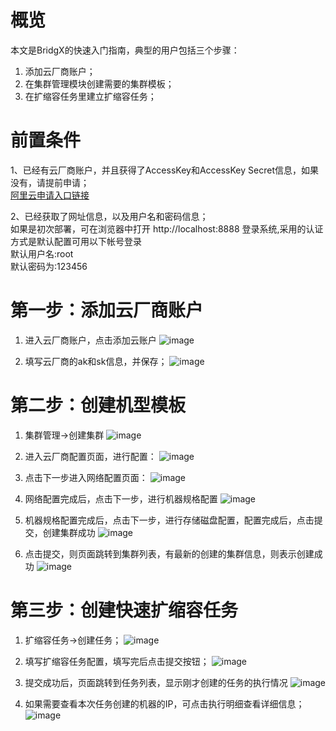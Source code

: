 # 概览
本文是BridgX的快速入门指南，典型的用户包括三个步骤：<br>
1. 添加云厂商账户；<br>
2. 在集群管理模块创建需要的集群模板；<br>
3. 在扩缩容任务里建立扩缩容任务；<br>

# 前置条件
1、已经有云厂商账户，并且获得了AccessKey和AccessKey Secret信息，如果没有，请提前申请；<br>
[阿里云申请入口链接](https://help.aliyun.com/document_detail/53045.html)<br>

2、已经获取了网址信息，以及用户名和密码信息；<br>
如果是初次部署，可在浏览器中打开 http://localhost:8888 登录系统,采用的认证方式是默认配置可用以下帐号登录<br>
默认用户名:root<br>
默认密码为:123456<br>

# 第一步：添加云厂商账户

1. 进入云厂商账户，点击添加云账户
![image](https://user-images.githubusercontent.com/94337797/142158688-a3a17da1-a068-4396-81fb-cf1f1270f184.png)

2. 填写云厂商的ak和sk信息，并保存；
![image](https://user-images.githubusercontent.com/94337797/142158808-19166f17-9ed6-4f5e-9ffe-65f698bbe7ed.png)


# 第二步：创建机型模板

1. 集群管理->创建集群
![image](https://user-images.githubusercontent.com/94337797/142158959-889069f7-1620-4b27-9764-2c6224b1ce72.png)

2. 进入云厂商配置页面，进行配置：
![image](https://user-images.githubusercontent.com/94337797/142159081-c6024be5-94bb-405d-8596-4e7a95aa8f26.png)


3. 点击下一步进入网络配置页面：
![image](https://user-images.githubusercontent.com/94337797/142159133-f6b14355-2c72-4061-9b75-74dd3742d210.png)


4. 网络配置完成后，点击下一步，进行机器规格配置
![image](https://user-images.githubusercontent.com/94337797/142159200-605ca273-80cf-463f-b84e-b7e8bf649409.png)


5. 机器规格配置完成后，点击下一步，进行存储磁盘配置，配置完成后，点击提交，创建集群成功
![image](https://user-images.githubusercontent.com/94337797/142159248-30ddad6e-cc32-4da8-8d75-d275fdef5684.png)


6. 点击提交，则页面跳转到集群列表，有最新的创建的集群信息，则表示创建成功
![image](https://user-images.githubusercontent.com/94337797/142159291-2424cfc2-4f01-4367-924b-f03b50a868d8.png)


# 第三步：创建快速扩缩容任务

1. 扩缩容任务->创建任务；
![image](https://user-images.githubusercontent.com/94337797/142159354-c10a839c-ed0f-41bd-989c-c5a6de31975f.png)


2. 填写扩缩容任务配置，填写完后点击提交按钮；
![image](https://user-images.githubusercontent.com/94337797/142159394-5a4a738c-c44e-4a06-8bf0-96a590f4cfbe.png)


3. 提交成功后，页面跳转到任务列表，显示刚才创建的任务的执行情况
![image](https://user-images.githubusercontent.com/94337797/142159426-f6f501ac-c32f-44c0-b331-ecd1929f7cd2.png)


4. 如果需要查看本次任务创建的机器的IP，可点击执行明细查看详细信息；
![image](https://user-images.githubusercontent.com/94337797/142159460-162a5eb0-6b6d-45ae-8be6-d1464405eb3a.png)


